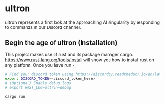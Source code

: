 # ultron

ultron represents a first look at the approaching AI singularity by responding to commands in our Discord channel.

## Begin the age of ultron (Installation)

This project makes use of rust and its package manager cargo. https://www.rust-lang.org/tools/install will show you how to install rust on any platform. Once you have run - 

```sh
# Find your discord token using https://discordpy.readthedocs.io/en/latest/discord.html
export DISCORD_TOKEN=<discord_token_here>
# (Optional) Enable debug logs.
# export RUST_LOG=ultron=debug

cargo run
```
